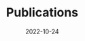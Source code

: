 ---
title: Publications
date: 2022-10-24
type: landing
# cms_exclude: true

# # View.
# view: citation

# # Optional header image (relative to `static/media/` folder).
# banner:
#   caption: ''
#   image: ''

sections:
  - block: collection
    id: papers
    content:
      title: 论文发表
      filters:
        folders:
          - papers
        exclude_featured: false
    design:
      view: paper
  - block: collection
    id: books
    content:
      title: 专著
      text: ""
      filters:
        folders:
          - book
    design:
      view: paper
  - block: collection
    id: patents
    content:
      title: 专利
      text: ""
      filters:
        folders:
          - patent
    design:
      view: patent
---
